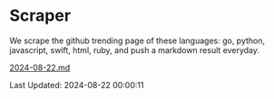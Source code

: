 # Scraper

We scrape the github trending page of these languages: go, python, javascript, swift, html, ruby, and push a markdown result everyday.

[2024-08-22.md](https://github.com/henson/Scraper/blob/master/2024-08-22.md)

Last Updated: 2024-08-22 00:00:11